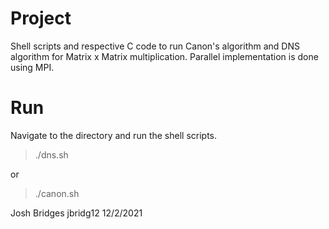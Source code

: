 # Project
Shell scripts and respective C code to run Canon's algorithm and DNS algorithm for Matrix x Matrix
multiplication. Parallel implementation is done using MPI.

# Run
Navigate to the directory and run the shell scripts.

> ./dns.sh
> 
or

> ./canon.sh

Josh Bridges
jbridg12
12/2/2021

